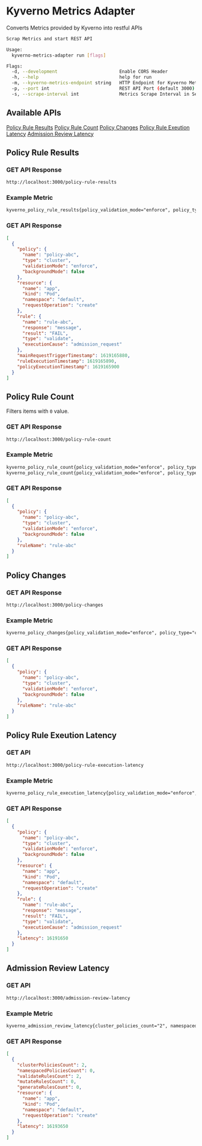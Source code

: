 # Kyverno Metrics Adapter

Converts Metrics provided by Kyverno into restful APIs

```bash
Scrap Metrics and start REST API

Usage:
  kyverno-metrics-adapter run [flags]

Flags:
  -d, --development                       Enable CORS Header
  -h, --help                              help for run
  -m, --kyverno-metrics-endpoint string   HTTP Endpoint for Kyverno Metrics (default "http://kyverno.kyverno.svc.cluster.local:2112/metrics")
  -p, --port int                          REST API Port (default 3000)
  -s, --scrape-interval int               Metrics Scrape Interval in Seconds (default 5)
```

## Available APIs

[Policy Rule Results](https://github.com/fjogeleit/kyverno-metrics-adapter#policy-rule-results)
[Policy Rule Count](https://github.com/fjogeleit/kyverno-metrics-adapter#policy-rule-count)
[Policy Changes](https://github.com/fjogeleit/kyverno-metrics-adapter#policy-changes)
[Policy Rule Exeution Latency](https://github.com/fjogeleit/kyverno-metrics-adapter#policy-rule-exeution-latency)
[Admission Review Latency](https://github.com/fjogeleit/kyverno-metrics-adapter#admission-review-latency)

## Policy Rule Results

### GET API Response

```bash
http://localhost:3000/policy-rule-results
```

### Example Metric

```txt
kyverno_policy_rule_results{policy_validation_mode="enforce", policy_type="cluster", policy_background_mode="false", policy_name="policy-abc", policy_namespace="", resource_name="app", resource_kind="Pod", resource_namespace="default", resource_request_operation="create", rule_name="rule-abc", rule_result="FAIL", rule_type="validate", rule_execution_cause="admission_request", rule_response="message", main_request_trigger_timestamp="1619165880", rule_execution_timestamp="1619165890", policy_execution_timestamp="1619165900"} 1
```

### GET API Response

```json
[
  {
    "policy": {
      "name": "policy-abc",
      "type": "cluster",
      "validationMode": "enforce",
      "backgroundMode": false
    },
    "resource": {
      "name": "app",
      "kind": "Pod",
      "namespace": "default",
      "requestOperation": "create"
    },
    "rule": {
      "name": "rule-abc",
      "response": "message",
      "result": "FAIL",
      "type": "validate",
      "executionCause": "admission_request"
    },
    "mainRequestTriggerTimestamp": 1619165880,
    "ruleExecutionTimestamp": 1619165890,
    "policyExecutionTimestamp": 1619165900
  }
]
```

## Policy Rule Count

Filters items with `0` value.

### GET API Response

```bash
http://localhost:3000/policy-rule-count
```

### Example Metric

```txt
kyverno_policy_rule_count{policy_validation_mode="enforce", policy_type="cluster", policy_background_mode="false", policy_name="policy-abc", policy_namespace="", rule_name="rule-abc"} 1
kyverno_policy_rule_count{policy_validation_mode="enforce", policy_type="cluster", policy_background_mode="false", policy_name="policy-def", policy_namespace="", rule_name="rule-def"} 0
```

### GET API Response

```json
[
  {
    "policy": {
      "name": "policy-abc",
      "type": "cluster",
      "validationMode": "enforce",
      "backgroundMode": false
    },
    "ruleName": "rule-abc"
  }
]
```

## Policy Changes

### GET API Response

```bash
http://localhost:3000/policy-changes
```

### Example Metric

```txt
kyverno_policy_changes{policy_validation_mode="enforce", policy_type="cluster", policy_background_mode="false", policy_name="policy-abc", policy_namespace="", policy_change_type="create"} 1
```

### GET API Response

```json
[
  {
    "policy": {
      "name": "policy-abc",
      "type": "cluster",
      "validationMode": "enforce",
      "backgroundMode": false
    },
    "ruleName": "rule-abc"
  }
]
```

## Policy Rule Exeution Latency

### GET API

```bash
http://localhost:3000/policy-rule-execution-latency
```

### Example Metric

```txt
kyverno_policy_rule_execution_latency{policy_validation_mode="enforce", policy_type="cluster", policy_background_mode="false", policy_name="policy-abc", policy_namespace="", resource_name="app", resource_kind="Pod", resource_namespace="default", resource_request_operation="create", rule_name="rule-abc", rule_result="FAIL", rule_type="validate", rule_execution_cause="admission_request", rule_response="message"} 16191650
```

### GET API Response

```json
[
  {
    "policy": {
      "name": "policy-abc",
      "type": "cluster",
      "validationMode": "enforce",
      "backgroundMode": false
    },
    "resource": {
      "name": "app",
      "kind": "Pod",
      "namespace": "default",
      "requestOperation": "create"
    },
    "rule": {
      "name": "rule-abc",
      "response": "message",
      "result": "FAIL",
      "type": "validate",
      "executionCause": "admission_request"
    },
    "latency": 16191650
  }
]
```

## Admission Review Latency

### GET API

```bash
http://localhost:3000/admission-review-latency
```

### Example Metric

```txt
kyverno_admission_review_latency{cluster_policies_count="2", namespaced_policies_count="0", validate_rules_count="2", mutate_rules_count="0", generate_rules_count="0", resource_name="app", resource_kind="Pod", resource_namespace="default", resource_request_operation="create"} 16193650
```

### GET API Response

```json
[
  {
    "clusterPoliciesCount": 2,
    "namespacedPoliciesCount": 0,
    "validateRulesCount": 2,
    "mutateRulesCount": 0,
    "generateRulesCount": 0,
    "resource": {
      "name": "app",
      "kind": "Pod",
      "namespace": "default",
      "requestOperation": "create"
    },
    "latency": 16193650
  }
]
```
